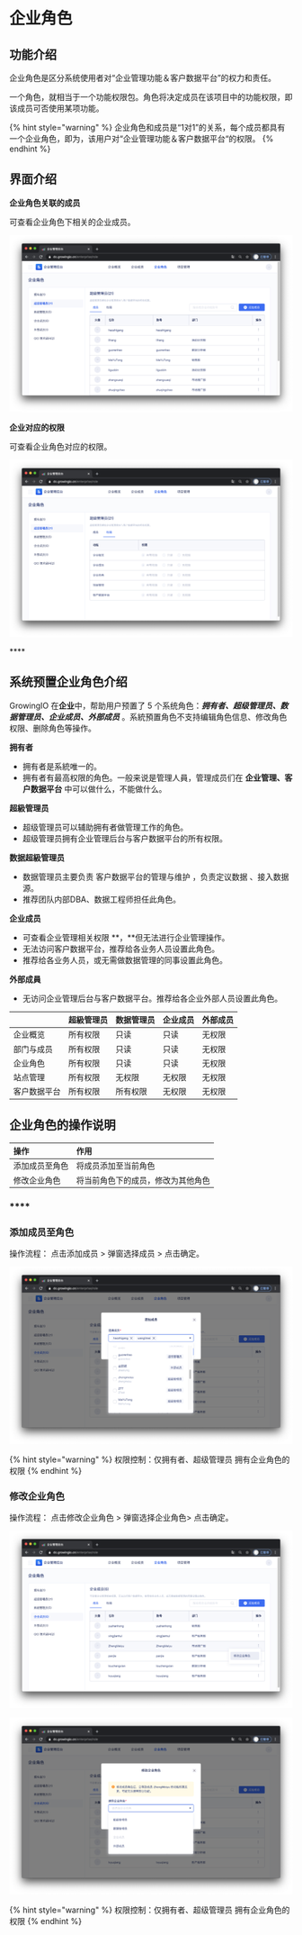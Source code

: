 # 企业角色

## 功能介绍

企业角色是区分系统使用者对“企业管理功能＆客户数据平台”的权力和责任。

一个角色，就相当于一个功能权限包。角色将决定成员在该项目中的功能权限，即该成员可否使用某项功能。

{% hint style="warning" %}
企业角色和成员是“1对1”的关系，每个成员都具有一个企业角色，即为，该用户对“企业管理功能＆客户数据平台“的权限。
{% endhint %}



## 界面介绍

**企业角色关联的成员**

可查看企业角色下相关的企业成员。

![](../../.gitbook/assets/ying-mu-jie-tu-20201207-xia-wu-3.30.00.png)

**企业对应的权限**

可查看企业角色对应的权限。

![](../../.gitbook/assets/ying-mu-jie-tu-20201207-xia-wu-3.30.31.png)

\*\*\*\*

## **系统预置企业角色介绍**

GrowingIO 在**企业**中，帮助用户预置了 5 个系统角色：_**拥有者、超级管理员、数据管理员、企业成员、外部成员**_ 。系統預置角色不支持编辑角色信息、修改角色权限、删除角色等操作。



**拥有者**

* 拥有者是系統唯一的。 
* 拥有者有最高权限的角色。一般来说是管理人員，管理成员们在 **企业管理、客户数据平台** 中可以做什么，不能做什么。

**超級管理员**

* 超级管理员可以辅助拥有者做管理工作的角色。
* 超级管理员拥有企业管理后台与客户数据平台的所有权限。

**数据超級管理员**

* 数据管理员主要负责 客户数据平台的管理与维护 ，负责定议数据 、接入数据源。 
* 推荐团队内部DBA、数据工程师担任此角色。

**企业成员**

* 可查看企业管理相关权限 **，**但无法进行企业管理操作。 
* 无法访问客户数据平台，推荐给各业务人员设置此角色。
* 推荐给各业务人员，或无需做数据管理的同事设置此角色。

**外部成員**

* 无访问企业管理后台与客户数据平台。推荐给各企业外部人员设置此角色。

|  | 超級管理员 | 数据管理员 | 企业成员  | 外部成员 |
| :--- | :--- | :--- | :--- | :--- |
| 企业概览 | 所有权限 | 只读 | 只读 | 无权限 |
| 部门与成员 | 所有权限 | 只读 | 只读 | 无权限 |
| 企业角色 | 所有权限 | 只读 | 只读 | 无权限 |
| 站点管理  | 所有权限 | 无权限 | 无权限 | 无权限 |
| 客户数据平台 | 所有权限 | 所有权限 | 无权限 | 无权限 |



## 企业角色的操作说明

| 操作 | 作用 |
| :--- | :--- |
| 添加成员至角色 | 将成员添加至当前角色 |
| 修改企业角色 | 将当前角色下的成员，修改为其他角色 |

### \*\*\*\*

### **添加成员至角色**

操作流程： 点击添加成员 &gt;  弹窗选择成员 &gt; 点击确定。

![](../../.gitbook/assets/ying-mu-jie-tu-20201207-xia-wu-3.32.12.png)

{% hint style="warning" %}
权限控制：仅拥有者、超级管理员 拥有企业角色的权限
{% endhint %}

### 修改企业角色

操作流程： 点击修改企业角色 &gt;  弹窗选择企业角色&gt; 点击确定。

![](../../.gitbook/assets/ying-mu-jie-tu-20201207-xia-wu-3.33.18.png)

![](../../.gitbook/assets/ying-mu-jie-tu-20201207-xia-wu-3.34.15.png)

{% hint style="warning" %}
权限控制：仅拥有者、超级管理员 拥有企业角色的权限
{% endhint %}

